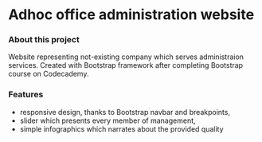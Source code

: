 # Adhoc office administration website

### About this project
Website representing not-existing company which serves administraion services. Created with Bootstrap framework after completing Bootstrap course on Codecademy.

### Features
* responsive design, thanks to Bootstrap navbar and breakpoints,
* slider which presents every member of management, 
* simple infographics which narrates about the provided quality
